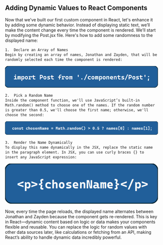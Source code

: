 ## Adding Dynamic Values to React Components

Now that we’ve built our first custom component in React, let's enhance it by adding some dynamic behavior. Instead of displaying static text, we’ll make the content change every time the component is rendered.
We’ll start by modifying the Post.jsx file. Here's how to add some randomness to the displayed name:
```
1.	Declare an Array of Names
Begin by creating an array of names, Jonathan and Zayden, that will be randomly selected each time the component is rendered:
```
![alt text](./assets/declare-array-names.png)
```
2.	Pick a Random Name
Inside the component function, we'll use JavaScript’s built-in Math.random() method to choose one of the names. If the random number is greater than 0.5, we'll choose the first name; otherwise, we'll choose the second:
```
![alt text](./assets/pick-random-name.png)
```
3.	Render the Name Dynamically
To display this name dynamically in the JSX, replace the static name in the paragraph element. In JSX, you can use curly braces {} to insert any JavaScript expression:
```

![alt text](./assets/render-name-dynamically.png)

Now, every time the page reloads, the displayed name alternates between Jonathan and Zayden because the component gets re-rendered. This is key in React—dynamic content based on logic or data makes your components flexible and reusable.
You can replace the logic for random values with other data sources later, like calculations or fetching from an API, making React’s ability to handle dynamic data incredibly powerful.
